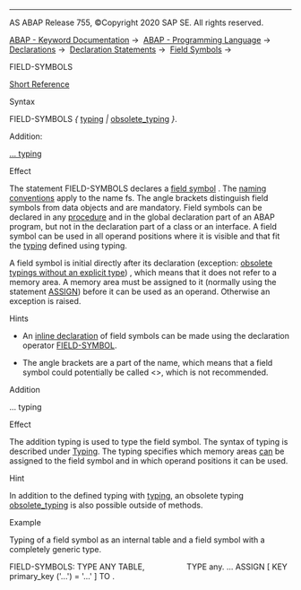   

* * *

AS ABAP Release 755, ©Copyright 2020 SAP SE. All rights reserved.

[ABAP - Keyword Documentation](https://help.sap.com/doc/abapdocu_755_index_htm/7.55/en-US/abenabap.htm) →  [ABAP - Programming Language](https://help.sap.com/doc/abapdocu_755_index_htm/7.55/en-US/abenabap_reference.htm) →  [Declarations](https://help.sap.com/doc/abapdocu_755_index_htm/7.55/en-US/abendeclarations.htm) →  [Declaration Statements](https://help.sap.com/doc/abapdocu_755_index_htm/7.55/en-US/abenabap_declarations.htm) →  [Field Symbols](https://help.sap.com/doc/abapdocu_755_index_htm/7.55/en-US/abenabap_field_symbols.htm) → 

FIELD-SYMBOLS

[Short Reference](https://help.sap.com/doc/abapdocu_755_index_htm/7.55/en-US/abapfield-symbols_shortref.htm)

Syntax

FIELD-SYMBOLS <fs> *{* [typing](https://help.sap.com/doc/abapdocu_755_index_htm/7.55/en-US/abentyping_syntax.htm) *|* [obsolete\_typing](https://help.sap.com/doc/abapdocu_755_index_htm/7.55/en-US/abapfield-symbols_obsolete_typing.htm) *}*.

Addition:

[... typing](#!ABAP_ONE_ADD@1@)

Effect

The statement FIELD-SYMBOLS declares a [field symbol](https://help.sap.com/doc/abapdocu_755_index_htm/7.55/en-US/abenfield_symbol_glosry.htm "Glossary Entry") <fs>. The [naming conventions](https://help.sap.com/doc/abapdocu_755_index_htm/7.55/en-US/abennaming_conventions.htm) apply to the name fs. The angle brackets distinguish field symbols from data objects and are mandatory. Field symbols can be declared in any [procedure](https://help.sap.com/doc/abapdocu_755_index_htm/7.55/en-US/abenprocedure_glosry.htm "Glossary Entry") and in the global declaration part of an ABAP program, but not in the declaration part of a class or an interface. A field symbol can be used in all operand positions where it is visible and that fit the [typing](https://help.sap.com/doc/abapdocu_755_index_htm/7.55/en-US/abentyping.htm) defined using typing.

A field symbol is initial directly after its declaration (exception: [obsolete typings without an explicit type](https://help.sap.com/doc/abapdocu_755_index_htm/7.55/en-US/abapfield-symbols_obsolete_typing.htm)) , which means that it does not refer to a memory area. A memory area must be assigned to it (normally using the statement [ASSIGN](https://help.sap.com/doc/abapdocu_755_index_htm/7.55/en-US/abapassign.htm)) before it can be used as an operand. Otherwise an exception is raised.

Hints

-   An [inline declaration](https://help.sap.com/doc/abapdocu_755_index_htm/7.55/en-US/abeninline_declaration_glosry.htm "Glossary Entry") of field symbols can be made using the declaration operator [FIELD-SYMBOL](https://help.sap.com/doc/abapdocu_755_index_htm/7.55/en-US/abenfield-symbol_inline.htm).

-   The angle brackets are a part of the name, which means that a field symbol could potentially be called <>, which is not recommended.
    

Addition

... typing

Effect

The addition typing is used to type the field symbol. The syntax of typing is described under [Typing](https://help.sap.com/doc/abapdocu_755_index_htm/7.55/en-US/abentyping_syntax.htm). The typing specifies which memory areas [can](https://help.sap.com/doc/abapdocu_755_index_htm/7.55/en-US/abentyping_check_general.htm) be assigned to the field symbol and in which operand positions it can be used.

Hint

In addition to the defined typing with [typing](https://help.sap.com/doc/abapdocu_755_index_htm/7.55/en-US/abentyping_syntax.htm), an obsolete typing [obsolete\_typing](https://help.sap.com/doc/abapdocu_755_index_htm/7.55/en-US/abapfield-symbols_obsolete_typing.htm) is also possible outside of methods.

Example

Typing of a field symbol <itab> as an internal table and a field symbol <wa> with a completely generic type.

FIELD-SYMBOLS: <itab> TYPE ANY TABLE,
               <wa>   TYPE any.
...
ASSIGN <itab>\[ KEY primary\_key ('...') = '...' \] TO <wa>.